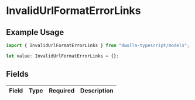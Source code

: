 # InvalidUrlFormatErrorLinks

## Example Usage

```typescript
import { InvalidUrlFormatErrorLinks } from "dwolla-typescript/models";

let value: InvalidUrlFormatErrorLinks = {};
```

## Fields

| Field       | Type        | Required    | Description |
| ----------- | ----------- | ----------- | ----------- |